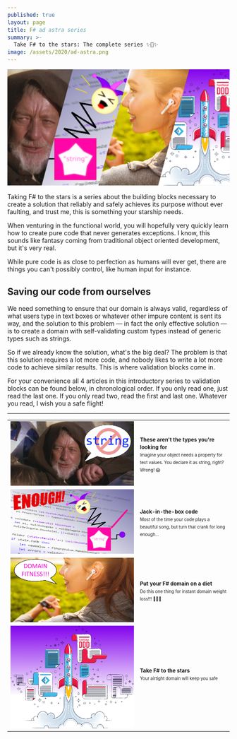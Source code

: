 ```yaml
---
published: true
layout: page
title: F# ad astra series
summary: >-
  Take F# to the stars: The complete series ✨🚀✨
image: /assets/2020/ad-astra.png
---
```


<p>
  <a href="#anchor">
    <img src="/assets/2020/ad-astra.png" alt="splash" />
  </a>
</p>
Taking F# to the stars is a series about the building blocks necessary to create a solution that reliably and safely achieves its purpose without ever faulting, and trust me, this is something your starship needs.

When venturing in the functional world, you will hopefully very quickly learn how to create pure code that never generates exceptions. I know, this sounds like fantasy coming from traditional object oriented development, but it's very real.

While pure code is as close to perfection as humans will ever get, there are things you can't possibly control, like human input for instance.

## Saving our code from ourselves

We need something to ensure that our domain is always valid, regardless of what users type in text boxes or whatever other impure content is sent its way, and the solution to this problem — in fact the only effective solution — is to create a domain with self-validating custom types instead of generic types such as strings.

So if we already know the solution, what's the big deal? The problem is that this solution requires a lot more code, and nobody likes to write a lot more code to achieve similar results. This is where validation blocks come in.

For your convenience all 4 articles in this introductory series to validation blocks can be found below, in chronological order. If you only read one, just read the last one. If you only read two, read the first and last one. Whatever you read, I wish you a safe flight!

<hr id="anchor" />

|||
|:--|:--|
|[![](/assets/2020/not-the-string.png)](/fun/_posts/2020-03-04-these-arent-the-types.md)|<small>**These aren't the types you're looking for**<br><small>Imagine your object needs a property for text values. You declare it as string, right? Wrong! 😱</small></small>|
|[![](/assets/2020/jack-in-the-box.png)](/fun/2020/04/06/jack-in-the-box-code/)|<small>**Jack-in-the-box code**<br><small>Most of the time your code plays a beautiful song, but turn that crank for long enough...</small></small>|
|[![](/assets/2020/domain-fitness.jpg)](/fun/2020/05/04/domain-fitness/)|<small>**Put your F# domain on a diet**<br><small>Do this one thing for instant domain weight loss!!! 🤩🤫🤭</small></small>|
|[![](/assets/2020/take-it-to-the-stars.png)](/fun/2020/06/30/take-it-to-the-stars/)|<small>**Take F# to the stars**<br><small>Your airtight domain will keep you safe</small></small><br>&nbsp;&nbsp;&nbsp;&nbsp;&nbsp;&nbsp;&nbsp;&nbsp;&nbsp;&nbsp;&nbsp;&nbsp;&nbsp;&nbsp;&nbsp;&nbsp;&nbsp;&nbsp;&nbsp;&nbsp;&nbsp;&nbsp;&nbsp;&nbsp;&nbsp;&nbsp;&nbsp;&nbsp;&nbsp;|